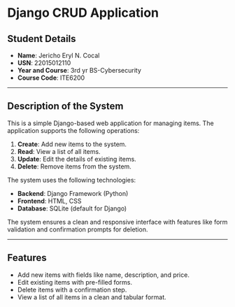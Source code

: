 # **Django CRUD Application**

## **Student Details**
- **Name**: Jericho Eryl N. Cocal
- **USN**: 22015012110
- **Year and Course**: 3rd yr BS-Cybersecurity
- **Course Code**: ITE6200

---

## **Description of the System**
This is a simple Django-based web application for managing items. The application supports the following operations:
1. **Create**: Add new items to the system.
2. **Read**: View a list of all items.
3. **Update**: Edit the details of existing items.
4. **Delete**: Remove items from the system.

The system uses the following technologies:
- **Backend**: Django Framework (Python)
- **Frontend**: HTML, CSS
- **Database**: SQLite (default for Django)

The system ensures a clean and responsive interface with features like form validation and confirmation prompts for deletion.

---

## **Features**
- Add new items with fields like name, description, and price.
- Edit existing items with pre-filled forms.
- Delete items with a confirmation step.
- View a list of all items in a clean and tabular format.
